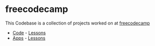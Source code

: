 # freecodecamp

This Codebase is a collection of projects worked on at [freecodecamp](https://www.freecodecamp.org/)

- [Code](/learn-golang-handbook) - [Lessons](https://www.freecodecamp.org/news/learn-golang-handbook)
- [Apps](/responsive-web-design/) - [Lessons](https://www.freecodecamp.org/learn/2022/responsive-web-design/)
